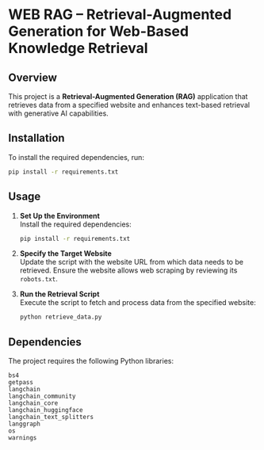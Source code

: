# WEB RAG – Retrieval-Augmented Generation for Web-Based Knowledge Retrieval

## Overview
This project is a **Retrieval-Augmented Generation (RAG)** application that retrieves data from a specified website and enhances text-based retrieval with generative AI capabilities.

## Installation
To install the required dependencies, run:
```bash
pip install -r requirements.txt
```

## Usage
1. **Set Up the Environment**  
   Install the required dependencies:  
   ```bash
   pip install -r requirements.txt
   ```  

2. **Specify the Target Website**  
   Update the script with the website URL from which data needs to be retrieved. Ensure the website allows web scraping by reviewing its `robots.txt`.  

3. **Run the Retrieval Script**  
   Execute the script to fetch and process data from the specified website:  
   ```bash
   python retrieve_data.py
   ```  

## Dependencies
The project requires the following Python libraries:
```
bs4
getpass
langchain
langchain_community
langchain_core
langchain_huggingface
langchain_text_splitters
langgraph
os
warnings
```
